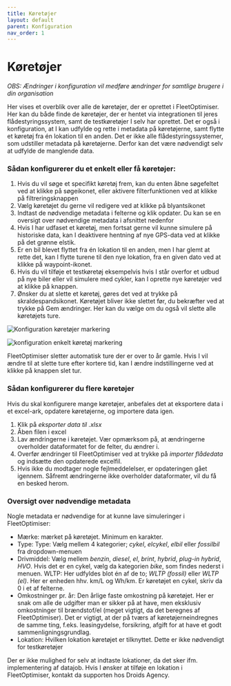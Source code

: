 ```yaml
---
title: Køretøjer
layout: default
parent: Konfiguration
nav_order: 1
---
```


# Køretøjer #
_OBS: Ændringer i konfiguration vil medføre ændringer for samtlige brugere i din organisation_

Her vises et overblik over alle de køretøjer, der er oprettet i FleetOptimiser. Her kan du både finde de køretøjer, der er hentet via integrationen til jeres flådestyringssystem, samt de testkøretøjer I selv har oprettet. Det er også i konfiguration, at I kan udfylde og rette i metadata på køretøjerne, samt flytte et køretøj fra én lokation til en anden. Det er ikke alle flådestyringssystemer, som udstiller metadata på køretøjerne. Derfor kan det være nødvendigt selv at udfylde de manglende data.

### Sådan konfigurerer du et enkelt eller få køretøjer: ###
1. Hvis du vil søge et specifikt køretøj frem, kan du enten åbne søgefeltet ved at klikke på søgeikonet, eller aktivere filterfunktionen ved at klikke på filtreringsknappen
2. Vælg køretøjet du gerne vil redigere ved at klikke på blyantsikonet
3. Indtast de nødvendige metadata i felterne og klik opdater. Du kan se en oversigt over nødvendige metadata i afsnittet nedenfor
4. Hvis I har udfaset et køretøj, men fortsat gerne vil kunne simulere på historiske data, kan I deaktivere hentning af nye GPS-data ved at klikke på det grønne elstik.
5. Er en bil blevet flyttet fra én lokation til en anden, men I har glemt at rette det, kan I flytte turene til den nye lokation, fra en given dato ved at klikke på waypoint-ikonet.
6. Hvis du vil tilføje et testkøretøj eksempelvis hvis I står overfor et udbud på nye biler eller vil simulere med cykler, kan I oprette nye køretøjer ved at klikke på knappen.
7. Ønsker du at slette et køretøj, gøres det ved at trykke på skraldespandsikonet. Køretøjet bliver ikke slettet før, du bekræfter ved at trykke på Gem ændringer. Her kan du vælge om du også vil slette alle køretøjets ture.

![Konfiguration køretøjer markering](https://github.com/user-attachments/assets/96697a91-ef3a-4d61-9bc6-dd550b40a9a4)

![konfiguration enkelt køretøj markering](https://github.com/user-attachments/assets/ba8fed54-4bde-45fc-9c00-e0292ed4cec3)

FleetOptimiser sletter automatisk ture der er over to år gamle. Hvis I vil ændre til at slette ture efter kortere tid, kan I ændre
indstillingerne ved at klikke på knappen slet tur.

### Sådan konfigurerer du flere køretøjer ###
Hvis du skal konfigurere mange køretøjer, anbefales det at eksportere data i et excel-ark, opdatere køretøjerne, og importere data igen. 
1. Klik på _eksporter data til .xlsx_
2. Åben filen i excel
3. Lav ændringerne i køretøjet. Vær opmærksom på, at ændringerne overholder dataformatet for de felter, du ændrer i.
4. Overfør ændringer til FleetOptimiser ved at trykke på _importer flådedata_ og indsætte den opdaterede excelfil.
5. Hvis ikke du modtager nogle fejlmeddelelser, er opdateringen gået igennem. Såfremt ændringerne ikke overholder dataformater, vil du få en besked herom.

### Oversigt over nødvendige metadata ###
Nogle metadata er nødvendige for at kunne lave simuleringer i FleetOptimiser:
- Mærke: mærket på køretøjet. Minimum en karakter.
- Type: Type: Vælg mellem 4 kategorier; _cykel_, _elcykel_, _elbil_ eller _fossilbil_ fra dropdown-menuen
- Drivmiddel: Vælg mellem _benzin_, _diesel_, _el_, _brint_, _hybrid_, _plug-in hybrid_, _HVO_. Hvis det er en cykel, vælg da kategorien _bike_, som findes nederst i menuen.
WLTP: Her udfyldes blot én af de to; _WLTP (fossil)_ eller _WLTP (el)_. Her er enheden hhv. km/L og Wh/km. Er køretøjet en cykel, skriv da 0 i et af felterne.
- Omkostninger pr. år: Den årlige faste omkostning på køretøjet. Her er snak om alle de udgifter man er sikker på at have, men eksklusiv omkostninger til brændstof/el (meget vigtigt, da det beregnes af FleetOptimiser). Det er vigtigt, at der på tværs af køretøjerneindregnes de samme ting, f.eks. leasingydelse, forsikring, afgift for at have et godt sammenligningsgrundlag.
- Lokation: Hvilken lokation køretøjet er tilknyttet. Dette er ikke nødvendigt for testkøretøjer

Der er ikke mulighed for selv at indtaste lokationer, da det sker ifm. implementering af datajob. Hvis I ønsker at tilføje en lokation i FleetOptimiser, kontakt da supporten hos Droids Agency.
